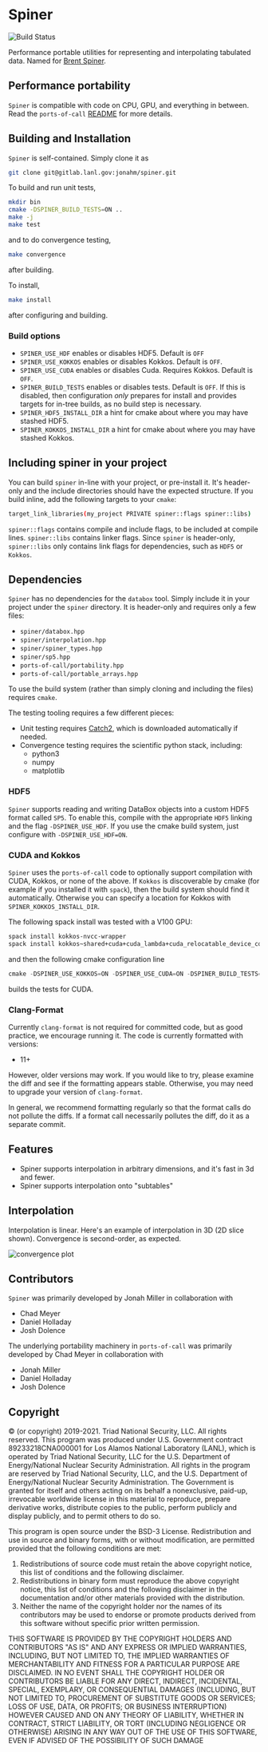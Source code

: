 Spiner
===

![Build Status](https://github.com/LANL/spiner/actions/workflows/tests.yml/badge.svg)

Performance portable utilities for representing and interpolating
tabulated data. Named for [Brent
Spiner](https://en.wikipedia.org/wiki/Brent_Spiner).

## Performance portability

`Spiner` is compatible with code on CPU, GPU, and everything in between. Read the `ports-of-call` [README](ports-of-call/README.md) for more details.

## Building and Installation

`Spiner` is self-contained. Simply clone it as
```bash
git clone git@gitlab.lanl.gov:jonahm/spiner.git
```
To build and run unit tests,
```bash
mkdir bin
cmake -DSPINER_BUILD_TESTS=ON ..
make -j
make test
```
and to do convergence testing,
```bash
make convergence
```
after building.

To install,
```bash
make install
```
after configuring and building.

### Build options

- `SPINER_USE_HDF` enables or disables HDF5. Default is `OFF`
- `SPINER_USE_KOKKOS` enables or disables Kokkos. Default is `OFF`.
- `SPINER_USE_CUDA` enables or disables Cuda. Requires Kokkos. Default is `OFF`.
- `SPINER_BUILD_TESTS` enables or disables tests. Default is `OFF`. If
  this is disabled, then configuration *only* prepares for install and
  provides targets for in-tree builds, as no build step is necessary.
- `SPINER_HDF5_INSTALL_DIR` a hint for cmake about where you may have stashed HDF5.
- `SPINER_KOKKOS_INSTALL_DIR` a hint for cmake about where you may have stashed Kokkos.

## Including spiner in your project

You can build `spiner` in-line with your project, or pre-install
it. It's header-only and the include directories should have the
expected structure. If you build inline, add the following targets to your `cmake`:
```bash
target_link_libraries(my_project PRIVATE spiner::flags spiner::libs)
```
`spiner::flags` contains compile and include flags, to be included at
compile lines. `spiner::libs` contains linker flags. Since `spiner` is
header-only, `spiner::libs` only contains link flags for dependencies,
such as `HDF5` or `Kokkos`.

## Dependencies

`Spiner` has no dependencies for the `databox` tool. Simply include it in your project under the `spiner` directory. It is header-only and requires only a few files:

- `spiner/databox.hpp`
- `spiner/interpolation.hpp`
- `spiner/spiner_types.hpp`
- `spiner/sp5.hpp`
- `ports-of-call/portability.hpp`
- `ports-of-call/portable_arrays.hpp`

To use the build system (rather than simply cloning and including the files) requires `cmake`.

The testing tooling requires a few different pieces:

- Unit testing requires [Catch2](https://github.com/catchorg/Catch2),
  which is downloaded automatically if needed.
- Convergence testing requires the scientific python stack, including:
  - python3
  - numpy
  - matplotlib

### HDF5

`Spiner` supports reading and writing DataBox objects into a custom HDF5 format called `SP5`. 
To enable this, compile with the appropriate `HDF5` linking and the flag `-DSPINER_USE_HDF`.
If you use the cmake build system, just configure with `-DSPINER_USE_HDF=ON`.

### CUDA and Kokkos

`Spiner` uses the `ports-of-call` code to optionally support
compilation with CUDA, Kokkos, or none of the above. If `Kokkos` is
discoverable by cmake (for example if you installed it with `spack`),
then the build system should find it automatically. Otherwise you can
specify a location for Kokkos with `SPINER_KOKKOS_INSTALL_DIR`. 

The following spack install was tested with a V100 GPU:
```bash
spack install kokkos-nvcc-wrapper
spack install kokkos~shared+cuda+cuda_lambda+cuda_relocatable_device_code+wrapper cuda_arch=70
```
and then the following cmake configuration line
```C++
cmake -DSPINER_USE_KOKKOS=ON -DSPINER_USE_CUDA=ON -DSPINER_BUILD_TESTS=ON ..
```
builds the tests for CUDA.

### Clang-Format

Currently `clang-format` is not required for committed code, but as good
practice, we encourage running it. The code is currently formatted with versions:
- 11+

However, older versions may work. If you would like to try, please
examine the diff and see if the formatting appears stable. Otherwise,
you may need to upgrade your version of `clang-format`.

In general, we recommend formatting regularly so that the format calls
do not pollute the diffs. If a format call necessarily pollutes the
diff, do it as a separate commit.

## Features

- Spiner supports interpolation in arbitrary dimensions, and it's fast in 3d and fewer.
- Spiner supports interpolation onto "subtables"

## Interpolation

Interpolation is linear. Here's an example of interpolation in 3D (2D
slice shown). Convergence is second-order, as expected.

![convergence plot](figs/convergence.png)

## Contributors

`Spiner` was primarily developed by Jonah Miller in collaboration with
- Chad Meyer
- Daniel Holladay
- Josh Dolence

The underlying portability machinery in `ports-of-call` was primarily developed by Chad Meyer in collaboration with
- Jonah Miller
- Daniel Holladay
- Josh Dolence

## Copyright

© (or copyright) 2019-2021. Triad National Security, LLC. All rights
reserved.  This program was produced under U.S. Government contract
89233218CNA000001 for Los Alamos National Laboratory (LANL), which is
operated by Triad National Security, LLC for the U.S.  Department of
Energy/National Nuclear Security Administration. All rights in the
program are reserved by Triad National Security, LLC, and the
U.S. Department of Energy/National Nuclear Security
Administration. The Government is granted for itself and others acting
on its behalf a nonexclusive, paid-up, irrevocable worldwide license
in this material to reproduce, prepare derivative works, distribute
copies to the public, perform publicly and display publicly, and to
permit others to do so.

This program is open source under the BSD-3 License.  Redistribution
and use in source and binary forms, with or without modification, are
permitted provided that the following conditions are met:
1. Redistributions of source code must retain the above copyright
notice, this list of conditions and the following disclaimer.
2. Redistributions in binary form must reproduce the above copyright
notice, this list of conditions and the following disclaimer in the
documentation and/or other materials provided with the distribution.
3. Neither the name of the copyright holder nor the names of its
contributors may be used to endorse or promote products derived from
this software without specific prior written permission.

THIS SOFTWARE IS PROVIDED BY THE COPYRIGHT HOLDERS AND CONTRIBUTORS
"AS IS" AND ANY EXPRESS OR IMPLIED WARRANTIES, INCLUDING, BUT NOT
LIMITED TO, THE IMPLIED WARRANTIES OF MERCHANTABILITY AND FITNESS FOR
A PARTICULAR PURPOSE ARE DISCLAIMED. IN NO EVENT SHALL THE COPYRIGHT
HOLDER OR CONTRIBUTORS BE LIABLE FOR ANY DIRECT, INDIRECT, INCIDENTAL,
SPECIAL, EXEMPLARY, OR CONSEQUENTIAL DAMAGES (INCLUDING, BUT NOT
LIMITED TO, PROCUREMENT OF SUBSTITUTE GOODS OR SERVICES; LOSS OF USE,
DATA, OR PROFITS; OR BUSINESS INTERRUPTION) HOWEVER CAUSED AND ON ANY
THEORY OF LIABILITY, WHETHER IN CONTRACT, STRICT LIABILITY, OR TORT
(INCLUDING NEGLIGENCE OR OTHERWISE) ARISING IN ANY WAY OUT OF THE USE
OF THIS SOFTWARE, EVEN IF ADVISED OF THE POSSIBILITY OF SUCH DAMAGE
